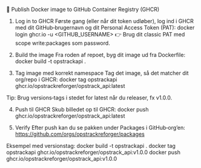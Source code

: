 🚀 Publish Docker image to GitHub Container Registry (GHCR)
1. Log in to GHCR
Første gang (eller når dit token udløber), log ind i GHCR med dit GitHub‑brugernavn og dit Personal Access Token (PAT):
docker login ghcr.io -u <GITHUB_USERNAME>
👉 Brug dit classic PAT med scope write:packages som password.

2. Build the image
Fra roden af repoet, byg dit image ud fra Dockerfile:
docker build -t opstrackapi .

3. Tag image med korrekt namespace
Tag det image, så det matcher dit org/repo i GHCR:
docker tag opstrackapi ghcr.io/opstrackreforger/opstrack_api:latest

Tip: Brug versions‑tags i stedet for latest når du releaser, fx v1.0.0.

4. Push til GHCR
Skub billedet op til GHCR:
docker push ghcr.io/opstrackreforger/opstrack_api:latest

5. Verify
Efter push kan du se pakken under Packages i GitHub‑org’en:
https://github.com/orgs/opstrackreforger/packages

Eksempel med versionstag:
docker build -t opstrackapi .
docker tag opstrackapi ghcr.io/opstrackreforger/opstrack_api:v1.0.0
docker push ghcr.io/opstrackreforger/opstrack_api:v1.0.0

